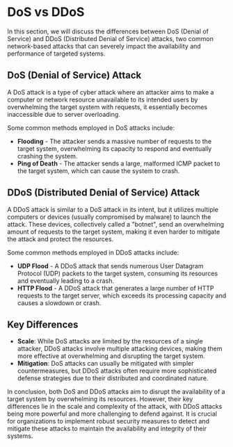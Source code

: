 # DoS vs DDoS

In this section, we will discuss the differences between DoS (Denial of Service) and DDoS (Distributed Denial of Service) attacks, two common network-based attacks that can severely impact the availability and performance of targeted systems.

## DoS (Denial of Service) Attack

A DoS attack is a type of cyber attack where an attacker aims to make a computer or network resource unavailable to its intended users by overwhelming the target system with requests, it essentially becomes inaccessible due to server overloading.

Some common methods employed in DoS attacks include:

- **Flooding** - The attacker sends a massive number of requests to the target system, overwhelming its capacity to respond and eventually crashing the system.
- **Ping of Death** - The attacker sends a large, malformed ICMP packet to the target system, which can cause the system to crash.

## DDoS (Distributed Denial of Service) Attack

A DDoS attack is similar to a DoS attack in its intent, but it utilizes multiple computers or devices (usually compromised by malware) to launch the attack. These devices, collectively called a "botnet", send an overwhelming amount of requests to the target system, making it even harder to mitigate the attack and protect the resources.

Some common methods employed in DDoS attacks include:

- **UDP Flood** - A DDoS attack that sends numerous User Datagram Protocol (UDP) packets to the target system, consuming its resources and eventually leading to a crash.
- **HTTP Flood** - A DDoS attack that generates a large number of HTTP requests to the target server, which exceeds its processing capacity and causes a slowdown or crash.

## Key Differences

- **Scale**: While DoS attacks are limited by the resources of a single attacker, DDoS attacks involve multiple attacking devices, making them more effective at overwhelming and disrupting the target system.
- **Mitigation**: DoS attacks can usually be mitigated with simpler countermeasures, but DDoS attacks often require more sophisticated defense strategies due to their distributed and coordinated nature.

In conclusion, both DoS and DDoS attacks aim to disrupt the availability of a target system by overwhelming its resources. However, their key differences lie in the scale and complexity of the attack, with DDoS attacks being more powerful and more challenging to defend against. It is crucial for organizations to implement robust security measures to detect and mitigate these attacks to maintain the availability and integrity of their systems.